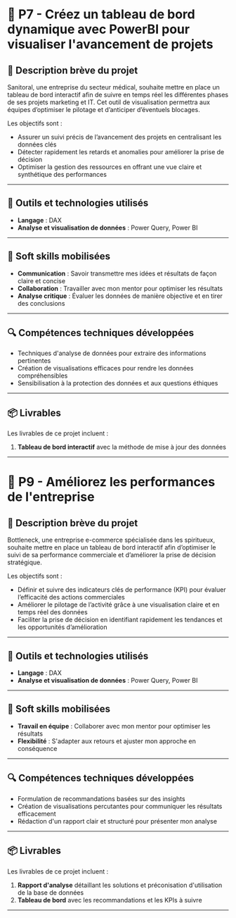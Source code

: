 # 🌟 P7 - Créez un tableau de bord dynamique avec PowerBI pour visualiser l'avancement de projets

## 📝 Description brève du projet
Sanitoral, une entreprise du secteur médical, souhaite mettre en place un tableau de bord interactif afin de suivre en temps réel les différentes phases de ses projets marketing et IT. Cet outil de visualisation permettra aux équipes d’optimiser le pilotage et d’anticiper d’éventuels blocages.

Les objectifs sont :
- Assurer un suivi précis de l’avancement des projets en centralisant les données clés
- Détecter rapidement les retards et anomalies pour améliorer la prise de décision
- Optimiser la gestion des ressources en offrant une vue claire et synthétique des performances
---
## 🧰 Outils et technologies utilisés
- **Langage** : DAX
- **Analyse et visualisation de données** : Power Query, Power BI
---
## 🧠 Soft skills mobilisées
- **Communication** : Savoir transmettre mes idées et résultats de façon claire et concise
- **Collaboration** : Travailler avec mon mentor pour optimiser les résultats
- **Analyse critique** : Évaluer les données de manière objective et en tirer des conclusions
---
## 🔍 Compétences techniques développées
- Techniques d'analyse de données pour extraire des informations pertinentes
- Création de visualisations efficaces pour rendre les données compréhensibles
- Sensibilisation à la protection des données et aux questions éthiques
---
## 📦 Livrables
Les livrables de ce projet incluent :
1. **Tableau de bord interactif** avec la méthode de mise à jour des données
---

# 🌟 P9 - Améliorez les performances de l'entreprise

## 📝 Description brève du projet
Bottleneck, une entreprise e-commerce spécialisée dans les spiritueux, souhaite mettre en place un tableau de bord interactif afin d’optimiser le suivi de sa performance commerciale et d’améliorer la prise de décision stratégique.

Les objectifs sont :
- Définir et suivre des indicateurs clés de performance (KPI) pour évaluer l’efficacité des actions commerciales
- Améliorer le pilotage de l’activité grâce à une visualisation claire et en temps réel des données
- Faciliter la prise de décision en identifiant rapidement les tendances et les opportunités d’amélioration
---
## 🧰 Outils et technologies utilisés
- **Langage** : DAX
- **Analyse et visualisation de données** : Power Query, Power BI
---
## 🧠 Soft skills mobilisées
- **Travail en équipe** : Collaborer avec mon mentor pour optimiser les résultats
- **Flexibilité** : S'adapter aux retours et ajuster mon approche en conséquence
---
## 🔍 Compétences techniques développées
- Formulation de recommandations basées sur des insights
- Création de visualisations percutantes pour communiquer les résultats efficacement
- Rédaction d'un rapport clair et structuré pour présenter mon analyse
---
## 📦 Livrables
Les livrables de ce projet incluent :
1. **Rapport d'analyse** détaillant les solutions et préconisation d'utilisation de la base de données
2. **Tableau de bord** avec les recommandations et les KPIs à suivre
---
